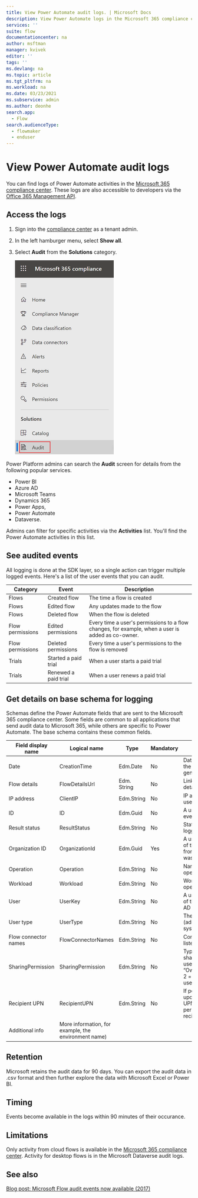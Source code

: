 ```yaml
---
title: View Power Automate audit logs. | Microsoft Docs
description: View Power Automate logs in the Microsoft 365 compliance center.
services: ''
suite: flow
documentationcenter: na
author: msftman
manager: kvivek
editor: ''
tags: ''
ms.devlang: na
ms.topic: article
ms.tgt_pltfrm: na
ms.workload: na
ms.date: 03/23/2021
ms.subservice: admin
ms.author: deonhe
search.app: 
  - Flow
search.audienceType: 
  - flowmaker
  - enduser
---
```

# View Power Automate audit logs 

You can find logs of Power Automate activities in the [Microsoft 365 compliance center](https://compliance.microsoft.com/). These logs are also accessible to developers via the [Office 365 Management API](/office/office-365-management-api/office-365-management-apis-overview).

## Access the logs

1.  Sign into the [compliance center](https://compliance.microsoft.com/) as a tenant admin.
1.  In the left hamburger menu, select **Show all**.
1. Select **Audit** from the **Solutions** category. 
    
    ![Select audit from the menu.](./media/audit-logs/show-all.png)

Power Platform admins can search the **Audit** screen for details from the following popular services.

- Power BI
- Azure AD
- Microsoft Teams
- Dynamics 365
- Power Apps,
- Power Automate
- Dataverse.

Admins can filter for specific activities via the **Activities** list. You'll find the Power Automate activities in this list.

## See audited events

All logging is done at the SDK layer, so a single action can trigger multiple logged events. Here's a list of the user events that you can audit.

| Category | Event | Description |
|-|-|-|
|Flows | Created flow | The time a flow is created|
|Flows | Edited flow | Any updates made to the flow|
|Flows | Deleted flow | When the flow is deleted|
|Flow permissions | Edited permissions | Every time a user's permissions to a flow changes, for example, when a user is added as co-owner.|
|Flow permissions | Deleted permissions | Every time a user's permissions to the flow is removed|
|Trials | Started a paid trial | When a user starts a paid trial|
|Trials | Renewed a paid trial | When a user renews a paid trial|

## Get details on base schema for logging

Schemas define the Power Automate fields that are sent to the Microsoft 365 compliance center. Some fields are common to all applications that send audit data to Microsoft 365, while others are specific to Power Automate. The base schema contains these common fields.

|Field display name | Logical name | Type | Mandatory | Description|
|-|-|-|-|-|
|Date | CreationTime | Edm.Date | No | Date and time when the log was generated in UTC|
|Flow details | FlowDetailsUrl | Edm. String | No | Link to the flow’s details page|
|IP address | ClientIP | Edm.String | No | IP address of the user’s device|
|ID | ID | Edm.Guid | No | A unique GUID for every row logged|
|Result status | ResultStatus | Edm.String | No | Status of the row logged|
|Organization ID | OrganizationId | Edm.Guid | Yes | A unique identifier of the organization from which the log was generated|
|Operation | Operation | Edm.String | No | Name of an operation|
|Workload | Workload | Edm.String | No | Workload of an operation|
|User | UserKey | Edm.String | No | A unique identifier of the user in Azure AD|
|User type | UserType | Edm.String | No | The audit type (admin, regular, or system)|
|Flow connector names | FlowConnectorNames | Edm.String | No | Connector names listed in the flow|
|SharingPermission | SharingPermission | Edm.String | No | Type of permission shared with another user (3 = “Owner”/ReadWrite, 2 = "Run-only user"/Read)|
|Recipient UPN | RecipientUPN | Edm.String | No | If permission was updated, shows the UPN of the permission recipient |
|Additional info | More information, for example, the environment name)|

## Retention
Microsoft retains the audit data for 90 days. You can export the audit data in .csv format and then further explore the data with Microsoft Excel or Power BI. 

## Timing 
Events become available in the logs within 90 minutes of their occurance.

## Limitations
Only activity from cloud flows is available in the [Microsoft 365 compliance center](https://compliance.microsoft.com/). Activity for desktop flows is in the Microsoft Dataverse audit logs.

## See also
[Blog post: Microsoft Flow audit events now available (2017)](https://powerautomate.microsoft.com/en-us/blog/security-and-compliance-center/)
